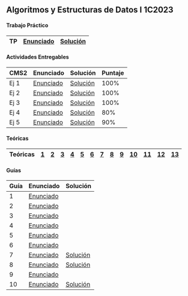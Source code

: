 ## Algoritmos y Estructuras de Datos I 1C2023

#### Trabajo Práctico
| TP  | [Enunciado](https://github.com/arielbakal/uba_aed1/blob/main/TP/enunciado%20-%20v2.1.pdf) | [Solución](https://github.com/arielbakal/uba_aed1/blob/main/TP/Solucion.hs) |
|-----|-------------------------------------------------------------------------- |-------------------------------------------------------------------------|

#### Actividades Entregables
| CMS2  | Enunciado | Solución | Puntaje |
|-------|-----------|----------| --------|
| Ej 1  | [Enunciado](https://github.com/arielbakal/uba_aed1/blob/main/CMS/Ej1-PiedraPapelTijera.pdf) | [Solución](https://github.com/arielbakal/uba_aed1/blob/main/CMS/quienGana.py) | 100% |
| Ej 2  | [Enunciado](https://github.com/arielbakal/uba_aed1/blob/main/CMS/Ej2-Fibonacci.pdf) | [Solución](https://github.com/arielbakal/uba_aed1/blob/main/CMS/fibonacciNoRecursivo.py) | 100% |
| Ej 3  | [Enunciado](https://github.com/arielbakal/uba_aed1/blob/main/CMS/Ej3-MesetaMasLarga.pdf) | [Solución](https://github.com/arielbakal/uba_aed1/blob/main/CMS/mesetaMasLarga.py) | 100% |
| Ej 4  | [Enunciado](https://github.com/arielbakal/uba_aed1/blob/main/CMS/Ej4-FilasParecidas.pdf) | [Solución](https://github.com/arielbakal/uba_aed1/blob/main/CMS/filasParecidas.py) | 80% |
| Ej 5  | [Enunciado](https://github.com/arielbakal/uba_aed1/blob/main/CMS/Ej5-SePuedeLlegar.pdf) | [Solución](https://github.com/arielbakal/uba_aed1/blob/main/CMS/sePuedeLlegar.py) | 90% |

#### Teóricas
| Teóricas | [1](https://github.com/arielbakal/uba_aed1/blob/main/te%C3%B3ricas/teorica1.pdf) | [2](https://github.com/arielbakal/uba_aed1/blob/main/te%C3%B3ricas/teorica2.pdf) | [3](https://github.com/arielbakal/uba_aed1/blob/main/te%C3%B3ricas/teorica3.pdf) | [4](https://github.com/arielbakal/uba_aed1/blob/main/te%C3%B3ricas/teorica4.pdf) |[5](https://github.com/arielbakal/uba_aed1/blob/main/te%C3%B3ricas/teorica5.pdf) |[6](https://github.com/arielbakal/uba_aed1/blob/main/te%C3%B3ricas/teorica6.pdf) |[7](https://github.com/arielbakal/uba_aed1/blob/main/te%C3%B3ricas/teorica7.pdf) |[8](https://github.com/arielbakal/uba_aed1/blob/main/te%C3%B3ricas/teorica8.pdf) |[9](https://github.com/arielbakal/uba_aed1/blob/main/te%C3%B3ricas/teorica9.pdf) |[10](https://github.com/arielbakal/uba_aed1/blob/main/te%C3%B3ricas/teorica10.pdf) |[11](https://github.com/arielbakal/uba_aed1/blob/main/te%C3%B3ricas/teorica11.pdf) |[12](https://github.com/arielbakal/uba_aed1/blob/main/te%C3%B3ricas/teorica12.pdf) |[13](https://github.com/arielbakal/uba_aed1/blob/main/te%C3%B3ricas/teorica13.pdf) |
|----------|-|-|-|-|-|-|-|-|-|-|-|-|-|

#### Guías
| Guía  | Enunciado | Solución |
|-------|-----------|----------|
| 1  | [Enunciado](https://github.com/arielbakal/uba_aed1/blob/main/guias/guia1.pdf) |  |
| 2  | [Enunciado](https://github.com/arielbakal/uba_aed1/blob/main/guias/guia2.pdf) |  |
| 3  | [Enunciado](https://github.com/arielbakal/uba_aed1/blob/main/guias/guia3.pdf) |  |
| 4  | [Enunciado](https://github.com/arielbakal/uba_aed1/blob/main/guias/guia4.pdf) |  |
| 5  | [Enunciado](https://github.com/arielbakal/uba_aed1/blob/main/guias/guia5.pdf) |  |
| 6  | [Enunciado](https://github.com/arielbakal/uba_aed1/blob/main/guias/guia6.pdf) |  |
| 7  | [Enunciado](https://github.com/arielbakal/uba_aed1/blob/main/guias/guia7.pdf) | [Solución](https://github.com/arielbakal/uba_aed1/blob/main/guias/guia7/guia7.ipynb) |
| 8  | [Enunciado](https://github.com/arielbakal/uba_aed1/blob/main/guias/guia8.pdf) | [Solución](https://github.com/arielbakal/uba_aed1/blob/main/guias/guia8/guia8.ipynb) |
| 9  | [Enunciado](https://github.com/arielbakal/uba_aed1/blob/main/guias/guia9.pdf) |  |
| 10  | [Enunciado](https://github.com/arielbakal/uba_aed1/blob/main/guias/guia10.pdf) | [Solución](https://github.com/arielbakal/uba_aed1/blob/main/guias/guia10/guia10.ipynb) |



